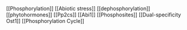 [[Phosphorylation]]
[[Abiotic stress]]
[[dephosphorylation]]
[[phytohormones]]
[[Pp2cs]]
[[Abi1]]
[[Phosphosites]]
[[Dual-specificity Ost1]]
[[Phosphorylation Cycle]]

